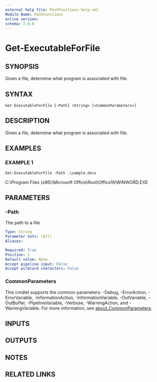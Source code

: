 ```yaml
---
external help file: PoshFunctions-help.xml
Module Name: PoshFunctions
online version:
schema: 2.0.0
---
```


# Get-ExecutableForFile

## SYNOPSIS
Given a file, determine what program is associated with file.

## SYNTAX

```
Get-ExecutableForFile [-Path] <String> [<CommonParameters>]
```

## DESCRIPTION
Given a file, determine what program is associated with file.

## EXAMPLES

### EXAMPLE 1
```
Get-ExecutableForFile -Path .\sample.docx
```

C:\Program Files (x86)\Microsoft Office\Root\Office16\WINWORD.EXE

## PARAMETERS

### -Path
The path to a file

```yaml
Type: String
Parameter Sets: (All)
Aliases:

Required: True
Position: 1
Default value: None
Accept pipeline input: False
Accept wildcard characters: False
```

### CommonParameters
This cmdlet supports the common parameters: -Debug, -ErrorAction, -ErrorVariable, -InformationAction, -InformationVariable, -OutVariable, -OutBuffer, -PipelineVariable, -Verbose, -WarningAction, and -WarningVariable. For more information, see [about_CommonParameters](http://go.microsoft.com/fwlink/?LinkID=113216).

## INPUTS

## OUTPUTS

## NOTES

## RELATED LINKS

